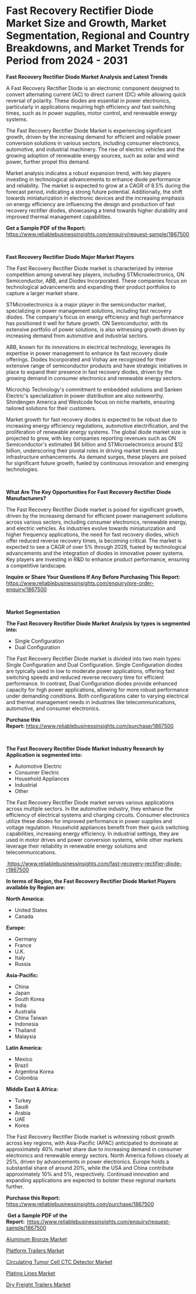 <p><h1>Fast Recovery Rectifier Diode Market Size and Growth, Market Segmentation, Regional and Country Breakdowns, and Market Trends for Period from 2024 -  2031</h1></p><p><strong>Fast Recovery Rectifier Diode Market Analysis and Latest Trends</strong></p>
<p><p>A Fast Recovery Rectifier Diode is an electronic component designed to convert alternating current (AC) to direct current (DC) while allowing quick reversal of polarity. These diodes are essential in power electronics, particularly in applications requiring high efficiency and fast switching times, such as in power supplies, motor control, and renewable energy systems.</p><p>The Fast Recovery Rectifier Diode Market is experiencing significant growth, driven by the increasing demand for efficient and reliable power conversion solutions in various sectors, including consumer electronics, automotive, and industrial machinery. The rise of electric vehicles and the growing adoption of renewable energy sources, such as solar and wind power, further propel this demand. </p><p>Market analysis indicates a robust expansion trend, with key players investing in technological advancements to enhance diode performance and reliability. The market is expected to grow at a CAGR of 8.5% during the forecast period, indicating a strong future potential. Additionally, the shift towards miniaturization in electronic devices and the increasing emphasis on energy efficiency are influencing the design and production of fast recovery rectifier diodes, showcasing a trend towards higher durability and improved thermal management capabilities.</p></p>
<p><strong>Get a Sample PDF of the Report:&nbsp;</strong> <a href="https://www.reliablebusinessinsights.com/enquiry/request-sample/1867500?utm_campaign=1138&utm_medium=2&utm_source=Github&utm_content=ia&utm_term=11112024&utm_id=fast-recovery-rectifier-diode">https://www.reliablebusinessinsights.com/enquiry/request-sample/1867500</a></p>
<p>&nbsp;</p>
<p><strong>Fast Recovery Rectifier Diode Major Market Players</strong></p>
<p><p>The Fast Recovery Rectifier Diode market is characterized by intense competition among several key players, including STMicroelectronics, ON Semiconductor, ABB, and Diodes Incorporated. These companies focus on technological advancements and expanding their product portfolios to capture a larger market share.</p><p>STMicroelectronics is a major player in the semiconductor market, specializing in power management solutions, including fast recovery diodes. The company's focus on energy efficiency and high performance has positioned it well for future growth. ON Semiconductor, with its extensive portfolio of power solutions, is also witnessing growth driven by increasing demand from automotive and industrial sectors. </p><p>ABB, known for its innovations in electrical technology, leverages its expertise in power management to enhance its fast recovery diode offerings. Diodes Incorporated and Vishay are recognized for their extensive range of semiconductor products and have strategic initiatives in place to expand their presence in fast recovery diodes, driven by the growing demand in consumer electronics and renewable energy sectors.</p><p>Microchip Technology's commitment to embedded solutions and Sanken Electric's specialization in power distribution are also noteworthy. Shindengen America and Westcode focus on niche markets, ensuring tailored solutions for their customers.</p><p>Market growth for fast recovery diodes is expected to be robust due to increasing energy efficiency regulations, automotive electrification, and the proliferation of renewable energy systems. The global diode market size is projected to grow, with key companies reporting revenues such as ON Semiconductor's estimated $6 billion and STMicroelectronics around $12 billion, underscoring their pivotal roles in driving market trends and infrastructure enhancements. As demand surges, these players are poised for significant future growth, fueled by continuous innovation and emerging technologies.</p></p>
<p>&nbsp;</p>
<p><strong>What Are The Key Opportunities For Fast Recovery Rectifier Diode Manufacturers?</strong></p>
<p><p>The Fast Recovery Rectifier Diode market is poised for significant growth, driven by the increasing demand for efficient power management solutions across various sectors, including consumer electronics, renewable energy, and electric vehicles. As industries evolve towards miniaturization and higher frequency applications, the need for fast recovery diodes, which offer reduced reverse recovery times, is becoming critical. The market is expected to see a CAGR of over 5% through 2028, fueled by technological advancements and the integration of diodes in innovative power systems. Key players are investing in R&D to enhance product performance, ensuring a competitive landscape.</p></p>
<p><strong>Inquire or Share Your Questions If Any Before Purchasing This Report:</strong> <a href="https://www.reliablebusinessinsights.com/enquiry/pre-order-enquiry/1867500?utm_campaign=1138&utm_medium=2&utm_source=Github&utm_content=ia&utm_term=11112024&utm_id=fast-recovery-rectifier-diode">https://www.reliablebusinessinsights.com/enquiry/pre-order-enquiry/1867500</a></p>
<p>&nbsp;</p>
<p><strong>Market Segmentation</strong></p>
<p><strong>The Fast Recovery Rectifier Diode Market Analysis by types is segmented into:</strong></p>
<p><ul><li>Single Configuration</li><li>Dual Configuration</li></ul></p>
<p><p>The Fast Recovery Rectifier Diode market is divided into two main types: Single Configuration and Dual Configuration. Single Configuration diodes are typically used in low to moderate power applications, offering fast switching speeds and reduced reverse recovery time for efficient performance. In contrast, Dual Configuration diodes provide enhanced capacity for high power applications, allowing for more robust performance under demanding conditions. Both configurations cater to varying electrical and thermal management needs in industries like telecommunications, automotive, and consumer electronics.</p></p>
<p><strong>Purchase this Report:&nbsp;</strong><a href="https://www.reliablebusinessinsights.com/purchase/1867500?utm_campaign=1138&utm_medium=2&utm_source=Github&utm_content=ia&utm_term=11112024&utm_id=fast-recovery-rectifier-diode">https://www.reliablebusinessinsights.com/purchase/1867500</a></p>
<p>&nbsp;</p>
<p><strong>The Fast Recovery Rectifier Diode Market Industry Research by Application is segmented into:</strong></p>
<p><ul><li>Automotive Electric</li><li>Consumer Electric</li><li>Household Appliances</li><li>Industrial</li><li>Other</li></ul></p>
<p><p>The Fast Recovery Rectifier Diode market serves various applications across multiple sectors. In the automotive industry, they enhance the efficiency of electrical systems and charging circuits. Consumer electronics utilize these diodes for improved performance in power supplies and voltage regulation. Household appliances benefit from their quick switching capabilities, increasing energy efficiency. In industrial settings, they are used in motor drives and power conversion systems, while other markets leverage their reliability in renewable energy solutions and telecommunications.</p></p>
<p><a href="https://www.reliablebusinessinsights.com/fast-recovery-rectifier-diode-r1867500?utm_campaign=1138&utm_medium=2&utm_source=Github&utm_content=ia&utm_term=11112024&utm_id=fast-recovery-rectifier-diode">&nbsp;https://www.reliablebusinessinsights.com/fast-recovery-rectifier-diode-r1867500</a></p>
<p><strong>In terms of Region, the Fast Recovery Rectifier Diode Market Players available by Region are:</strong></p>
<p>
    <p> <strong> North America: </strong>
        <ul>
            <li>United States</li>
            <li>Canada</li>
        </ul>
        </p> 
    <p> <strong> Europe: </strong>
        <ul>
            <li>Germany</li>
            <li>France</li>
            <li>U.K.</li>
            <li>Italy</li>
            <li>Russia</li>
        </ul>
        </p> 
    <p> <strong> Asia-Pacific: </strong>
        <ul>
            <li>China</li>
            <li>Japan</li>
            <li>South Korea</li>
            <li>India</li>
            <li>Australia</li>
            <li>China Taiwan</li>
            <li>Indonesia</li>
            <li>Thailand</li>
            <li>Malaysia</li>
        </ul>
        </p> 
    <p> <strong> Latin America: </strong>
        <ul>
            <li>Mexico</li>
            <li>Brazil</li>
            <li>Argentina Korea</li>
            <li>Colombia</li>
        </ul>
        </p> 
    <p> <strong> Middle East & Africa: </strong>
        <ul>
            <li>Turkey</li>
            <li>Saudi</li>
            <li>Arabia</li>
            <li>UAE</li>
            <li>Korea</li>
        </ul>
    </p>
    </p>
<p><p>The Fast Recovery Rectifier Diode market is witnessing robust growth across key regions, with Asia-Pacific (APAC) anticipated to dominate at approximately 40% market share due to increasing demand in consumer electronics and renewable energy sectors. North America follows closely at 25%, driven by advancements in power electronics. Europe holds a substantial share of around 20%, while the USA and China contribute approximately 10% and 5%, respectively. Continued innovation and expanding applications are expected to bolster these regional markets further.</p></p>
<p><strong>Purchase this Report: </strong><a href="https://www.reliablebusinessinsights.com/purchase/1867500?utm_campaign=1138&utm_medium=2&utm_source=Github&utm_content=ia&utm_term=11112024&utm_id=fast-recovery-rectifier-diode">https://www.reliablebusinessinsights.com/purchase/1867500</a></p>
<p>&nbsp;<strong>Get a Sample PDF of the Report:&nbsp;&nbsp;</strong><a href="https://www.reliablebusinessinsights.com/enquiry/request-sample/1867500?utm_campaign=1138&utm_medium=2&utm_source=Github&utm_content=ia&utm_term=11112024&utm_id=fast-recovery-rectifier-diode">https://www.reliablebusinessinsights.com/enquiry/request-sample/1867500</a></p>
<p><strong></strong></p>
<p><p><a href="https://github.com/mynearvphamillwd7/Market-Research-Report-List-1/blob/main/aluminum-bronze-market.md?utm_campaign=1138&utm_medium=2&utm_source=Github&utm_content=ia&utm_term=11112024&utm_id=fast-recovery-rectifier-diode">Aluminum Bronze Market</a></p><p><a href="https://www.linkedin.com/pulse/platform-trailers-market-evolution-future-outlook-forecasting-pp51f?utm_campaign=1138&utm_medium=2&utm_source=Github&utm_content=ia&utm_term=11112024&utm_id=fast-recovery-rectifier-diode">Platform Trailers Market</a></p><p><a href="https://issuu.com/reportprime-2/docs/circulating-tumor-cell-ctc-detector_26b0592bd8b480?utm_campaign=1138&utm_medium=2&utm_source=Github&utm_content=ia&utm_term=11112024&utm_id=fast-recovery-rectifier-diode">Circulating Tumor Cell CTC Detector Market</a></p><p><a href="https://github.com/khloet8sawender/Market-Research-Report-List-1/blob/main/plating-lines-market.md?utm_campaign=1138&utm_medium=2&utm_source=Github&utm_content=ia&utm_term=11112024&utm_id=fast-recovery-rectifier-diode">Plating Lines Market</a></p><p><a href="https://www.linkedin.com/pulse/global-dry-freight-trailers-market-trends-analysis-future-growth-ft3zf?utm_campaign=1138&utm_medium=2&utm_source=Github&utm_content=ia&utm_term=11112024&utm_id=fast-recovery-rectifier-diode">Dry Freight Trailers Market</a></p></p>
